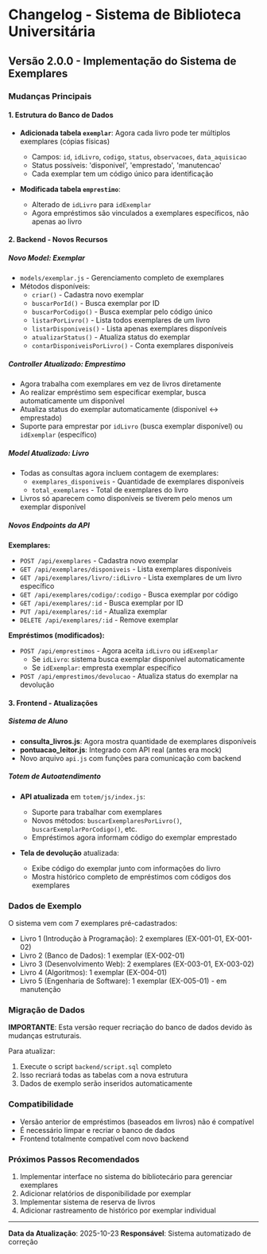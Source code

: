 # Changelog - Sistema de Biblioteca Universitária

## Versão 2.0.0 - Implementação do Sistema de Exemplares

### Mudanças Principais

#### 1. Estrutura do Banco de Dados
- **Adicionada tabela `exemplar`**: Agora cada livro pode ter múltiplos exemplares (cópias físicas)
  - Campos: `id`, `idLivro`, `codigo`, `status`, `observacoes`, `data_aquisicao`
  - Status possíveis: 'disponivel', 'emprestado', 'manutencao'
  - Cada exemplar tem um código único para identificação

- **Modificada tabela `emprestimo`**: 
  - Alterado de `idLivro` para `idExemplar`
  - Agora empréstimos são vinculados a exemplares específicos, não apenas ao livro

#### 2. Backend - Novos Recursos

##### Novo Model: Exemplar
- `models/exemplar.js` - Gerenciamento completo de exemplares
- Métodos disponíveis:
  - `criar()` - Cadastra novo exemplar
  - `buscarPorId()` - Busca exemplar por ID
  - `buscarPorCodigo()` - Busca exemplar pelo código único
  - `listarPorLivro()` - Lista todos exemplares de um livro
  - `listarDisponiveis()` - Lista apenas exemplares disponíveis
  - `atualizarStatus()` - Atualiza status do exemplar
  - `contarDisponiveisPorLivro()` - Conta exemplares disponíveis

##### Controller Atualizado: Emprestimo
- Agora trabalha com exemplares em vez de livros diretamente
- Ao realizar empréstimo sem especificar exemplar, busca automaticamente um disponível
- Atualiza status do exemplar automaticamente (disponivel ↔ emprestado)
- Suporte para emprestar por `idLivro` (busca exemplar disponível) ou `idExemplar` (específico)

##### Model Atualizado: Livro
- Todas as consultas agora incluem contagem de exemplares:
  - `exemplares_disponiveis` - Quantidade de exemplares disponíveis
  - `total_exemplares` - Total de exemplares do livro
- Livros só aparecem como disponíveis se tiverem pelo menos um exemplar disponível

##### Novos Endpoints da API

**Exemplares:**
- `POST /api/exemplares` - Cadastra novo exemplar
- `GET /api/exemplares/disponiveis` - Lista exemplares disponíveis
- `GET /api/exemplares/livro/:idLivro` - Lista exemplares de um livro específico
- `GET /api/exemplares/codigo/:codigo` - Busca exemplar por código
- `GET /api/exemplares/:id` - Busca exemplar por ID
- `PUT /api/exemplares/:id` - Atualiza exemplar
- `DELETE /api/exemplares/:id` - Remove exemplar

**Empréstimos (modificados):**
- `POST /api/emprestimos` - Agora aceita `idLivro` ou `idExemplar`
  - Se `idLivro`: sistema busca exemplar disponível automaticamente
  - Se `idExemplar`: empresta exemplar específico
- `POST /api/emprestimos/devolucao` - Atualiza status do exemplar na devolução

#### 3. Frontend - Atualizações

##### Sistema de Aluno
- **consulta_livros.js**: Agora mostra quantidade de exemplares disponíveis
- **pontuacao_leitor.js**: Integrado com API real (antes era mock)
- Novo arquivo `api.js` com funções para comunicação com backend

##### Totem de Autoatendimento
- **API atualizada** em `totem/js/index.js`:
  - Suporte para trabalhar com exemplares
  - Novos métodos: `buscarExemplaresPorLivro()`, `buscarExemplarPorCodigo()`, etc.
  - Empréstimos agora informam código do exemplar emprestado

- **Tela de devolução** atualizada:
  - Exibe código do exemplar junto com informações do livro
  - Mostra histórico completo de empréstimos com códigos dos exemplares

### Dados de Exemplo

O sistema vem com 7 exemplares pré-cadastrados:
- Livro 1 (Introdução à Programação): 2 exemplares (EX-001-01, EX-001-02)
- Livro 2 (Banco de Dados): 1 exemplar (EX-002-01)
- Livro 3 (Desenvolvimento Web): 2 exemplares (EX-003-01, EX-003-02)
- Livro 4 (Algoritmos): 1 exemplar (EX-004-01)
- Livro 5 (Engenharia de Software): 1 exemplar (EX-005-01) - em manutenção

### Migração de Dados

**IMPORTANTE**: Esta versão requer recriação do banco de dados devido às mudanças estruturais.

Para atualizar:
1. Execute o script `backend/script.sql` completo
2. Isso recriará todas as tabelas com a nova estrutura
3. Dados de exemplo serão inseridos automaticamente

### Compatibilidade

- Versão anterior de empréstimos (baseados em livros) não é compatível
- É necessário limpar e recriar o banco de dados
- Frontend totalmente compatível com novo backend

### Próximos Passos Recomendados

1. Implementar interface no sistema do bibliotecário para gerenciar exemplares
2. Adicionar relatórios de disponibilidade por exemplar
3. Implementar sistema de reserva de livros
4. Adicionar rastreamento de histórico por exemplar individual

---

**Data da Atualização**: 2025-10-23
**Responsável**: Sistema automatizado de correção
